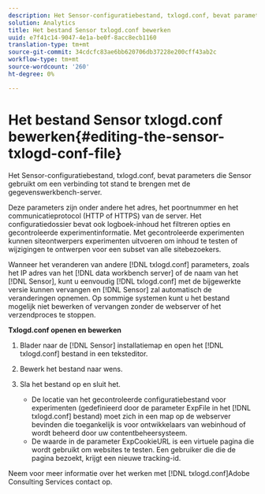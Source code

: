 ```yaml
---
description: Het Sensor-configuratiebestand, txlogd.conf, bevat parameters die Sensor gebruikt om een verbinding tot stand te brengen met de gegevenswerkbench-server.
solution: Analytics
title: Het bestand Sensor txlogd.conf bewerken
uuid: e7f41c14-9047-4e1a-be0f-8acc8ecb1160
translation-type: tm+mt
source-git-commit: 34cdcfc83ae6bb620706db37228e200cff43ab2c
workflow-type: tm+mt
source-wordcount: '260'
ht-degree: 0%

---
```



# Het bestand Sensor txlogd.conf bewerken{#editing-the-sensor-txlogd-conf-file}

Het Sensor-configuratiebestand, txlogd.conf, bevat parameters die Sensor gebruikt om een verbinding tot stand te brengen met de gegevenswerkbench-server.

Deze parameters zijn onder andere het adres, het poortnummer en het communicatieprotocol (HTTP of HTTPS) van de server. Het configuratiedossier bevat ook logboek-inhoud het filtreren opties en gecontroleerde experimentinformatie. Met gecontroleerde experimenten kunnen siteontwerpers experimenten uitvoeren om inhoud te testen of wijzigingen te ontwerpen voor een subset van alle sitebezoekers.

Wanneer het veranderen van andere [!DNL txlogd.conf] parameters, zoals het IP adres van het [!DNL data workbench server] of de naam van het [!DNL Sensor], kunt u eenvoudig [!DNL txlogd.conf] met de bijgewerkte versie kunnen vervangen en [!DNL Sensor] zal automatisch de veranderingen opnemen. Op sommige systemen kunt u het bestand mogelijk niet bewerken of vervangen zonder de webserver of het verzendproces te stoppen.

**Txlogd.conf openen en bewerken**

1. Blader naar de [!DNL Sensor] installatiemap en open het [!DNL txlogd.conf] bestand in een teksteditor.
1. Bewerk het bestand naar wens.
1. Sla het bestand op en sluit het.

   * De locatie van het gecontroleerde configuratiebestand voor experimenten (gedefinieerd door de parameter ExpFile in het [!DNL txlogd.conf] bestand) moet zich in een map op de webserver bevinden die toegankelijk is voor ontwikkelaars van webinhoud of wordt beheerd door uw contentbeheersysteem.
   * De waarde in de parameter ExpCookieURL is een virtuele pagina die wordt gebruikt om websites te testen. Een gebruiker die die de pagina bezoekt, krijgt een nieuwe tracking-id.

Neem voor meer informatie over het werken met [!DNL txlogd.conf]Adobe Consulting Services contact op.

